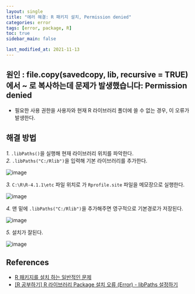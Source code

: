 ```yaml
---
layout: single
title: "에러 해결: R 패키지 설치, Permission denied"
categories: error
tags: [error, package, R]
toc: true
sidebar_main: false

last_modified_at: 2021-11-13
---
```


## 원인 : file.copy(savedcopy, lib, recursive = TRUE)에서 ~ 로 복사하는데 문제가 발생했습니다: Permission denied

- 필요한 사용 권한을 사용자와 현재 R 라이브러리 폴더에 쓸 수 없는 경우, 이 오류가 발생한다.

## 해결 방법 
*1.* `.libPaths()`을 실행해 현재 라이브러리 위치를 파악한다.  
*2.* `.libPaths("C:/Rlib")`을 입력해 기본 라이브러리를 추가한다. 

![image](https://user-images.githubusercontent.com/78655692/141605977-49101b0a-8932-407d-b7f3-faff14a8d4b4.png)

*3.* `C:\R\R-4.1.1\etc` 파일 위치로 가 `Rprofile.site` 파일을 메모장으로 실행한다.  

![image](https://user-images.githubusercontent.com/78655692/141606000-cb91698b-fa52-46e9-8459-11d90cc37dea.png)

*4.* 맨 밑에 `.libPaths("C:/Rlib")`을 추가해주면 영구적으로 기본경로가 저장된다.  

![image](https://user-images.githubusercontent.com/78655692/141606055-4b6b2f05-e645-4425-bc50-8be33bb52d3f.png)

*5.* 설치가 잘된다.  

![image](https://user-images.githubusercontent.com/78655692/141606078-b3d9487e-9ab8-49c2-82b9-3b9af6a50f59.png)


## References 
- [R 패키지를 설치 하는 일반적인 문제](https://support.microsoft.com/ko-kr/topic/r-%ED%8C%A8%ED%82%A4%EC%A7%80%EB%A5%BC-%EC%84%A4%EC%B9%98-%ED%95%98%EB%8A%94-%EC%9D%BC%EB%B0%98%EC%A0%81%EC%9D%B8-%EB%AC%B8%EC%A0%9C-0bf1f9ba-ead2-6335-46ec-190f6af75e44)
- [[R 공부하기] R 라이브러리 Package 설치 오류 (Error) - libPaths 설정하기](https://m.blog.naver.com/rickman2/221449799786)